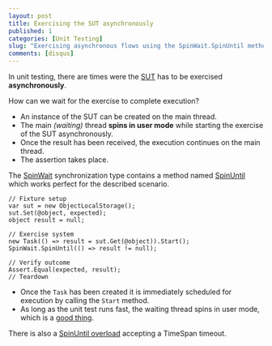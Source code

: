 ```yaml
---
layout: post
title: Exercising the SUT asynchronously
published: 1
categories: [Unit Testing]
slug: "Exercising asynchronous flows using the SpinWait.SpinUntil method."
comments: [disqus]
---
```


In unit testing, there are times were the [SUT](http://xunitpatterns.com/SUT.html) has to be exercised **asynchronously**.

How can we wait for the exercise to complete execution?

* An instance of the SUT can be created on the main thread.
* The main *(waiting)* thread **spins in user mode** while starting the exercise of the SUT asynchronously.
* Once the result has been received, the execution continues on the main thread.
* The assertion takes place.

The [SpinWait](http://msdn.microsoft.com/en-us/library/system.threading.spinwait.aspx) synchronization type contains a method named [SpinUntil](http://msdn.microsoft.com/en-us/library/system.threading.spinwait.spinuntil.aspx) which works perfect for the described scenario.

```
// Fixture setup
var sut = new ObjectLocalStorage();
sut.Set(@object, expected);
object result = null;

// Exercise system
new Task(() => result = sut.Get(@object)).Start();
SpinWait.SpinUntil(() => result != null);

// Verify outcome
Assert.Equal(expected, result);
// Teardown
```

* Once the `Task` has been created it is immediately scheduled for execution by calling the `Start` method.
* As long as the unit test runs fast, the waiting thread spins in user mode, which is a [good thing](http://msdn.microsoft.com/en-us/library/ee722114.aspx).

There is also a [SpinUntil overload](http://msdn.microsoft.com/en-us/library/dd449238.aspx) accepting a TimeSpan timeout.